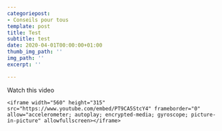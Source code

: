 ```yaml
---
categoriepost:
- Conseils pour tous
template: post
title: Test
subtitle: test
date: 2020-04-01T00:00:00+01:00
thumb_img_path: ''
img_path: ''
excerpt: ''

---
```

Watch this video

    <iframe width="560" height="315" src="https://www.youtube.com/embed/PT9CA5StcY4" frameborder="0" allow="accelerometer; autoplay; encrypted-media; gyroscope; picture-in-picture" allowfullscreen></iframe>